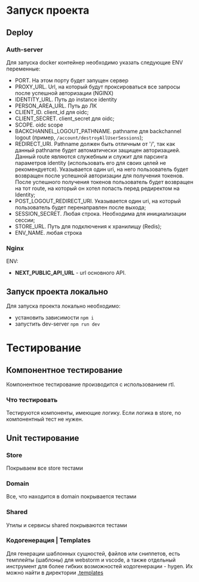 # Запуск проекта

## Deploy
### Auth-server
Для запуска docker контейнер необходимо указать следующие ENV переменные:
- PORT. На этом порту будет запущен сервер
- PROXY_URL. Url, на который будут проксироваться все запросы после успешной авторизации (NGINX)
- IDENTITY_URL. Путь до instance identity
- PERSON_AREA_URL. Путь до ЛК
- CLIENT_ID. client_id для oidc;
- CLIENT_SECRET. client_secret для oidc;
- SCOPE. oidc scope
- BACKCHANNEL_LOGOUT_PATHNAME. pathname для backchannel logout (пример, ```/account/destroyAllUserSessions```);
- REDIRECT_URI. Pathname должен быть отличным от '/', так как данный pathname будет автоматически защищен авторизацией. Данный route являются служебным и служит для парсинга параметров identity (использовать его для своих целей не рекомендуется). Указывается один uri, на него пользователь будет возвращен после успешной авторизации для получения токенов. После успешного получения токенов пользователь будет возвращен на тот route, на который он хотел попасть перед редиректом на Identity;
- POST_LOGOUT_REDIRECT_URI. Указывается один uri, на который пользователь будет перенаправлен после выхода;
- SESSION_SECRET. Любая строка. Необходима для инициализации сессии;
- STORE_URL. Путь для подключения к хранилищу (Redis);
- ENV_NAME. любая строка

### Nginx

ENV:
- **NEXT_PUBLIC_API_URL** - url основного API.

## Запуск проекта локально
Для запуска проекта локально необходимо:
- установить зависимости ```npm i```
- запустить dev-server ```npm run dev```

# Тестирование

## Компонентное тестирование
Компонентное тестирование производится с использованием rtl.

### Что тестировать
Тестируются компоненты, имеющие логику. Если логика в store, nо компонентный тест не нужен.

## Unit тестирование

### Store
Покрываем все store тестами

### Domain
Все, что находится в domain покрывается тестами

### Shared
Утилы и сервисы shared покрываются тестами

### Кодогенерация | Templates
Для генерации шаблонных сущностей, файлов или сниппетов, есть темплейты (шаблоны) для webstorm и vscode, 
а также отдельный инструмент для более гибких возможностей кодогенерации - hygen.
Их можно найти в директории [.templates](./.templates)
